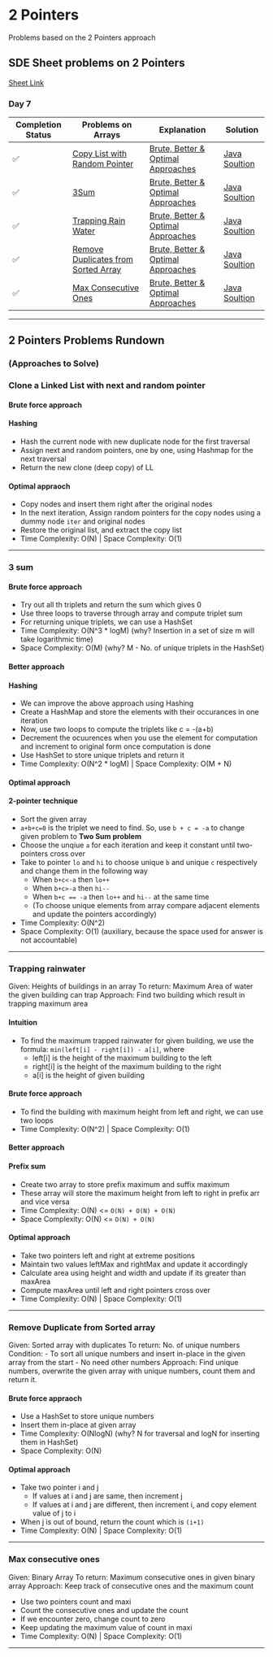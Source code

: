 # 2 Pointers

Problems based on the 2 Pointers approach

## SDE Sheet problems on 2 Pointers

[Sheet Link](https://takeuforward.org/interviews/strivers-sde-sheet-top-coding-interview-problems/)

### Day 7

| Completion Status | Problems on Arrays | Explanation | Solution |
| --- | --- | --- | --- |
| ✅ | [Copy List with Random Pointer](https://leetcode.com/problems/copy-list-with-random-pointer/) | [Brute, Better & Optimal Approaches](#Clone-a-Linked-List-with-next-and-random-pointer) | [Java Soultion](./src/sde_sheet/CloneLLwith2Pointers.java) |
| ✅ | [3Sum](https://leetcode.com/problems/3sum/) | [Brute, Better & Optimal Approaches](#3-sum) | [Java Soultion](./src/sde_sheet/ThreeSum.java) |
| ✅ | [Trapping Rain Water](https://leetcode.com/problems/trapping-rain-water/) | [Brute, Better & Optimal Approaches](#Trapping-rainwater) | [Java Soultion](./src/sde_sheet/ContainerWithMostWater.java) |
| ✅ | [Remove Duplicates from Sorted Array](https://leetcode.com/problems/remove-duplicates-from-sorted-array/) | [Brute, Better & Optimal Approaches](#Remove-Duplicate-from-Sorted-array ) | [Java Soultion](./src/sde_sheet/RemoveDuplicateFromSortedarray.java) |
| ✅ | [Max Consecutive Ones](https://leetcode.com/problems/max-consecutive-ones/) | [Brute, Better & Optimal Approaches](#Max-consecutive-ones) | [Java Soultion](./src/sde_sheet/MaxConsecutiveOnes.java) |

---


## 2 Pointers Problems Rundown 
### (Approaches to Solve)

### Clone a Linked List with next and random pointer

#### Brute force approach 
#### Hashing

- Hash the current node with new duplicate node for the first traversal
- Assign next and random pointers, one by one, using Hashmap for the next traversal
- Return the new clone (deep copy) of LL

#### Optimal appraoch

- Copy nodes and insert them right after the original nodes
- In the next iteration, Assign random pointers for the copy nodes using a dummy node `iter` and original nodes
- Restore the original list, and extract the copy list
- Time Complexity: O(N) | Space Complexity: O(1)


---


### 3 sum 

#### Brute force approach

- Try out all th triplets and return the sum which gives 0
- Use three loops to traverse through array and compute triplet sum
- For returning unique triplets, we can use a HashSet
- Time Complexity: O(N^3 * logM) (why? Insertion in a set of size m will take logarithmic time)
- Space Complexity: O(M) (why? M - No. of unique triplets in the HashSet)

#### Better approach
#### Hashing

- We can improve the above approach using Hashing
- Create a HashMap and store the elements with their occurances in one iteration
- Now, use two loops to compute the triplets like c = -(a+b)
- Decrement the ocuurences when you use the element for computation and increment to original form once computation is done
- Use HashSet to store unique triplets and return it
- Time Complexity: O(N^2 * logM) | Space Complexity: O(M + N)

#### Optimal approach
#### 2-pointer technique

- Sort the given array
- `a+b+c=0` is the triplet we need to find. So, use `b + c = -a` to change given problem to **Two Sum problem** 
- Choose the unqiue `a` for each iteration and keep it constant until two-pointers cross over
- Take to pointer `lo` and `hi` to choose unique `b` and unique `c` respectively and change them in the following way
    - When `b+c<-a` then `lo++`
    - When `b+c>-a` then `hi--`
    - When `b+c == -a` then `lo++` and `hi--` at the same time
    - (To choose unique elements from array compare adjacent elements and update the pointers accordingly)
- Time Complexity: O(N^2) 
- Space Complexity: O(1) (auxiliary, because the space used for answer is not accountable)


---


###	Trapping rainwater 

Given: Heights of buildings in an array
To return: Maximum Area of water the given building can trap
Approach: Find two building which result in trapping maximum area

#### Intuition

- To find the maximum trapped rainwater for given building, we use the formula: `min(left[i] - right[i]) - a[i]`, where
    - left[i] is the height of the maximum building to the left
    - right[i] is the height of the maximum building to the right
    - a[i] is the height of given building

#### Brute force approach

- To find the building with maximum height from left and right, we can use two loops
- Time Complexity: O(N^2) | Space Complexity: O(1)

#### Better approach
#### Prefix sum

- Create two array to store prefix maximum and suffix maximum
- These array will store the maximum height from left to right in prefix arr and vice versa
- Time Complexity: O(N) <= `O(N) + O(N) + O(N)`
- Space Complexity: O(N) <= `O(N) + O(N)`

#### Optimal approach

- Take two pointers left and right at extreme positions
- Maintain two values leftMax and rightMax and update it accordingly
- Calculate area using height and width and update if its greater than maxArea
- Compute maxArea until left and right pointers cross over
- Time Complexity: O(N) | Space Complexity: O(1)


---


###	Remove Duplicate from Sorted array 

Given: Sorted array with duplicates
To return: No. of unique numbers
Condition: 
    - To sort all unique numbers and insert in-place in the given array from the start
    - No need other numbers
Approach: Find unique numbers, overwrite the given array with unique numbers, count them and return it.

#### Brute force appraoch

- Use a HashSet to store unique numbers
- Insert them in-place at given array
- Time Complexity: O(NlogN) (why? N for traversal and logN for inserting them in HashSet)
- Space Complexity: O(N)

#### Optimal approach

- Take two pointer i and j
    - If values at i and j are same, then increment j
    - If values at i and j are different, then increment i, and copy element value of j to i
- When j is out of bound, return the count which is `(i+1)`
- Time Complexity: O(N) | Space Complexity: O(1)


---


###	Max consecutive ones 

Given: Binary Array
To return: Maximum consecutive ones in given binary array
Approach: Keep track of consecutive ones and the maximum count

- Use two pointers count and maxi
- Count the consecutive ones and update the count
- If we encounter zero, change count to zero
- Keep updating the maximum value of count in maxi
- Time Complexity: O(N) | Space Complexity: O(1)


---
